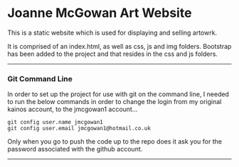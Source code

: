 # Joanne McGowan Art Website 

This is a static website which is used for displaying and selling artowrk. 

It is comprised of an index.html, as well as css, js and img folders. Bootstrap has been added to the project and that resides in the css and js folders. 

---
### Git Command Line 

In order to set up the project for use with git on the command line, I needed to run the below commands in order to change the login from my original kainos account, to the jmcgowan1 account...

    git config user.name jmcgowan1
    git config user.email jmcgowan1@hotmail.co.uk

Only when you go to push the code up to the repo does it ask you for the password associated with the github account. 

---

